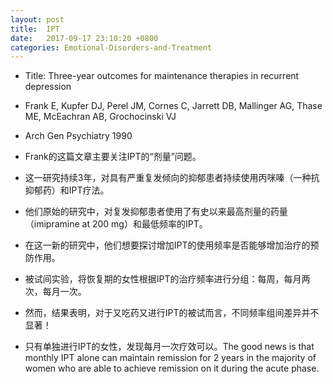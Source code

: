 ```yaml
---
layout: post
title:  IPT
date:   2017-09-17 23:10:20 +0800
categories: Emotional-Disorders-and-Treatment
---
```



* Title: Three-year outcomes for maintenance therapies in recurrent depression
* Frank E, Kupfer DJ, Perel JM, Cornes C, Jarrett DB, Mallinger AG, Thase ME, McEachran AB, Grochocinski VJ
* Arch Gen Psychiatry 1990


* Frank的这篇文章主要关注IPT的“剂量”问题。
* 这一研究持续3年，对具有严重复发倾向的抑郁患者持续使用丙咪嗪（一种抗抑郁药）和IPT疗法。
* 他们原始的研究中，对复发抑郁患者使用了有史以来最高剂量的药量（imipramine at 200 mg）和最低频率的IPT。
* 在这一新的研究中，他们想要探讨增加IPT的使用频率是否能够增加治疗的预防作用。
* 被试间实验，将恢复期的女性根据IPT的治疗频率进行分组：每周，每月两次，每月一次。
* 然而，结果表明，对于又吃药又进行IPT的被试而言，不同频率组间差异并不显著！
* 只有单独进行IPT的女性，发现每月一次疗效可以。The good news is that monthly IPT alone can maintain remission for 2 years in the majority of women who are able to achieve remission on it during the acute phase.
